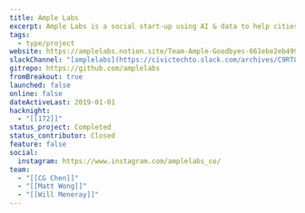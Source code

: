 ```yaml
---
title: Ample Labs
excerpt: Ample Labs is a social start-up using AI & data to help cities prevent homelessness.
tags:
  - type/project
website: https://amplelabs.notion.site/Team-Ample-Goodbyes-661ebe2eb4994dfebcd542408601a96c
slackChannel: "[amplelabs](https://civictechto.slack.com/archives/C9RT8GHQC)"
gitrepo: https://github.com/amplelabs
fromBreakout: true
launched: false
online: false
dateActiveLast: 2019-01-01
hacknight:
  - "[[172]]"
status_project: Completed
status_contributor: Closed
feature: false
social:
  instagram: https://www.instagram.com/amplelabs_co/
team:
  - "[[CG Chen]]"
  - "[[Matt Wong]]"
  - "[[Will Meneray]]"
---
```

